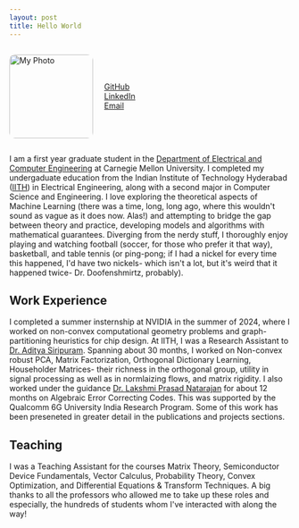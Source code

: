 ```yaml
---
layout: post
title: Hello World
---
```


<div style="display: flex; align-items: center; gap: 20px;">

  <!-- Left: Image -->
  <img src="/assets/img/me.jpg" alt="My Photo"
       style="width: 150px; border-radius: 10px;"/>

  <!-- Right: Social Links -->
  <div>
    <p style="margin: 0;"><a href="https://github.com/dash-anirudh" target="_blank">GitHub</a></p>
    <p style="margin: 0;"><a href="www.linkedin.com/in/anirudh-dash-640507252" target="_blank">LinkedIn</a></p>
    <p style="margin: 0;"><a href="mailto:anirudh.dash@yahoo.com">Email</a></p>
  </div>

</div>

I am a first year graduate student in the [Department of Electrical and Computer Engineering](https://www.ece.cmu.edu/) at Carnegie Mellon University. 
I completed my undergaduate education from the Indian Institute of Technology Hyderabad ([IITH](https://iith.ac.in/)) in Electrical Engineering, along 
with a second major in Computer Science and Engineering. I love exploring the theoretical aspects of Machine Learning (there was a time, long, long ago,
where this wouldn't sound as vague as it does now. Alas!) and attempting to bridge the gap between theory and practice, developing models and algorithms
with mathematical guarantees. Diverging from the nerdy stuff, I thoroughly enjoy playing and watching football (soccer, for those who prefer it that way),
basketball, and table tennis (or ping-pong; if I had a nickel for every time this happened, I'd have two nickels- which isn't a lot, but it's weird that 
it happened twice- Dr. Doofenshmirtz, probably).

## Work Experience

I completed a summer insternship at NVIDIA in the summer of 2024, where I worked on non-convex computational geometry problems and graph-partitioning 
heuristics for chip design. At IITH, I was a Research Assistant to [Dr. Aditya Siripuram](https://people.iith.ac.in/staditya/). Spanning about 30 months,
I worked on Non-convex robust PCA, Matrix Factorization, Orthogonal Dictionary Learning, Householder Matrices- their richness in the orthogonal group,
utility in signal processing as well as in normlaizing flows, and matrix rigidity. I also worked under the guidance 
[Dr. Lakshmi Prasad Natarajan](https://people.iith.ac.in/lakshminatarajan/) for about 12 months on Algebraic Error Correcting Codes. This was supported
by the Qualcomm 6G University India Research Program. Some of this work has been preseneted in greater detail in the publications and projects sections.

## Teaching

I was a Teaching Assistant for the courses Matrix Theory, Semiconductor Device Fundamentals, Vector Calculus, Probability Theory, Convex Optimization,
and Differential Equations & Transform Techniques. A big thanks to all the professors who allowed me to take up these roles and especially, the hundreds
of students whom I've interacted with along the way!

## 




